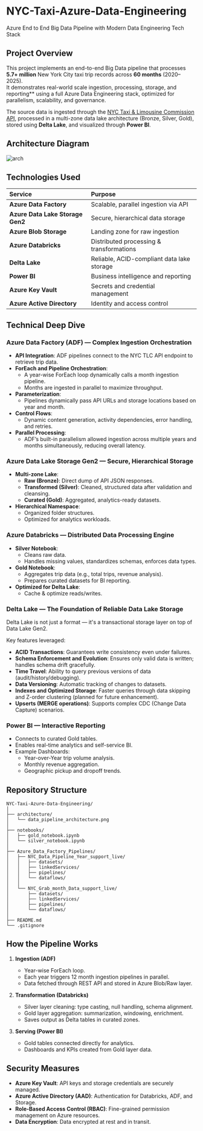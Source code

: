 # NYC-Taxi-Azure-Data-Engineering
Azure End to End Big Data Pipeline with Modern Data Engineering Tech Stack


## Project Overview

This project implements an end-to-end Big Data pipeline that processes **5.7+ million** New York City taxi trip records across **60 months** (2020–2025).  
It demonstrates real-world scale ingestion, processing, storage, and reporting** using a full Azure Data Engineering stack, optimized for parallelism, scalability, and governance.

The source data is ingested through the [NYC Taxi & Limousine Commission API](https://www.nyc.gov/site/tlc/about/tlc-trip-record-data.page), processed in a multi-zone data lake architecture (Bronze, Silver, Gold), stored using **Delta Lake**, and visualized through **Power BI**.


## Architecture Diagram

![arch](https://github.com/user-attachments/assets/03357e7c-96ff-423e-a7ea-d7eada8dba5d)


## Technologies Used

| Service | Purpose |
|:--------|:--------|
| **Azure Data Factory** | Scalable, parallel ingestion via API |
| **Azure Data Lake Storage Gen2** | Secure, hierarchical data storage |
| **Azure Blob Storage** | Landing zone for raw ingestion |
| **Azure Databricks** | Distributed processing & transformations |
| **Delta Lake** | Reliable, ACID-compliant data lake storage |
| **Power BI** | Business intelligence and reporting |
| **Azure Key Vault** | Secrets and credential management |
| **Azure Active Directory** | Identity and access control |


## Technical Deep Dive

### Azure Data Factory (ADF) — Complex Ingestion Orchestration

- **API Integration**: ADF pipelines connect to the NYC TLC API endpoint to retrieve trip data.
- **ForEach and Pipeline Orchestration**:
  - A year-wise ForEach loop dynamically calls a month ingestion pipeline.
  - Months are ingested in parallel to maximize throughput.
- **Parameterization**:
  - Pipelines dynamically pass API URLs and storage locations based on year and month.
- **Control Flows**:
  - Dynamic content generation, activity dependencies, error handling, and retries.
- **Parallel Processing**:
  - ADF’s built-in parallelism allowed ingestion across multiple years and months simultaneously, reducing overall latency.



### Azure Data Lake Storage Gen2 — Secure, Hierarchical Storage

- **Multi-zone Lake**:
  - **Raw (Bronze)**: Direct dump of API JSON responses.
  - **Transformed (Silver)**: Cleaned, structured data after validation and cleansing.
  - **Curated (Gold)**: Aggregated, analytics-ready datasets.
- **Hierarchical Namespace**:
  - Organized folder structures.
  - Optimized for analytics workloads.


### Azure Databricks — Distributed Data Processing Engine

- **Silver Notebook**:
  - Cleans raw data.
  - Handles missing values, standardizes schemas, enforces data types.
- **Gold Notebook**:
  - Aggregates trip data (e.g., total trips, revenue analysis).
  - Prepares curated datasets for BI reporting.
- **Optimized for Delta Lake**:
  - Cache & optimize reads/writes.


### Delta Lake — The Foundation of Reliable Data Lake Storage

Delta Lake is not just a format — it's a transactional storage layer on top of Data Lake Gen2.

Key features leveraged:
- **ACID Transactions**: Guarantees write consistency even under failures.
- **Schema Enforcement and Evolution**: Ensures only valid data is written; handles schema drift gracefully.
- **Time Travel**: Ability to query previous versions of data (audit/history/debugging).
- **Data Versioning**: Automatic tracking of changes to datasets.
- **Indexes and Optimized Storage**: Faster queries through data skipping and Z-order clustering (planned for future enhancement).
- **Upserts (MERGE operations)**: Supports complex CDC (Change Data Capture) scenarios.



### Power BI — Interactive Reporting

- Connects to curated Gold tables.
- Enables real-time analytics and self-service BI.
- Example Dashboards:
  - Year-over-Year trip volume analysis.
  - Monthly revenue aggregation.
  - Geographic pickup and dropoff trends.


## Repository Structure

```
NYC-Taxi-Azure-Data-Engineering/
│
├── architecture/
│   └── data_pipeline_architecture.png
│
├── notebooks/
│   ├── gold_notebook.ipynb
│   └── silver_notebook.ipynb
│
├── Azure_Data_Factory_Pipelines/
│   ├── NYC_Data_Pipeline_Year_support_live/
│   │   ├── datasets/
│   │   ├── linkedServices/
│   │   ├── pipelines/
│   │   └── dataflows/
│   │
│   └── NYC_Grab_month_Data_support_live/
│       ├── datasets/
│       ├── linkedServices/
│       ├── pipelines/
│       └── dataflows/
│
├── README.md
└── .gitignore
```


## How the Pipeline Works 

1. **Ingestion (ADF)**
   - Year-wise ForEach loop.
   - Each year triggers 12 month ingestion pipelines in parallel.
   - Data fetched through REST API and stored in Azure Blob/Raw layer.

2. **Transformation (Databricks)**
   - Silver layer cleaning: type casting, null handling, schema alignment.
   - Gold layer aggregation: summarization, windowing, enrichment.
   - Saves output as Delta tables in curated zones.

3. **Serving (Power BI)**
   - Gold tables connected directly for analytics.
   - Dashboards and KPIs created from Gold layer data.



## Security Measures

- **Azure Key Vault**: API keys and storage credentials are securely managed.
- **Azure Active Directory (AAD)**: Authentication for Databricks, ADF, and Storage.
- **Role-Based Access Control (RBAC)**: Fine-grained permission management on Azure resources.
- **Data Encryption**: Data encrypted at rest and in transit.



